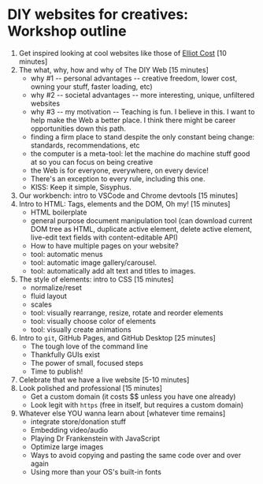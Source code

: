 # DIY websites for creatives: Workshop outline

1. Get inspired looking at cool websites like those of [Elliot Cost](https://elliott.computer/) [10 minutes]
1. The what, why, how and why of The DIY Web [15 minutes]
    - why #1 -- personal advantages -- creative freedom, lower cost, owning your stuff, faster loading, etc)
    - why #2 -- societal advantages -- more interesting, unique, unfiltered websites
    - why #3 -- my motivation -- Teaching is fun. I believe in this. I want to help make the Web a better place. I think there might be career opportunities down this path.
    - finding a firm place to stand despite the only constant being change: standards, recommendations, etc
    - the computer is a meta-tool: let the machine do machine stuff good at so you can focus on being creative
    - the Web is for everyone, everywhere, on every device!
    - There's an exception to every rule, including this one.
    - KISS: Keep it simple, Sisyphus.
1. Our workbench: intro to VSCode and Chrome devtools [15 minutes]
1. Intro to HTML: Tags, elements and the DOM, Oh my! [15 minutes]
    - HTML boilerplate
    - general purpose document manipulation tool (can download current DOM tree as HTML, duplicate active element, delete active element, live-edit text fields with content-editable API)
    - How to have multiple pages on your website?
    - tool: automatic menus
    - tool: automatic image gallery/carousel.
    - tool: automatically add alt text and titles to images.
1. The style of elements: intro to CSS [15 minutes]
    - normalize/reset
    - fluid layout
    - scales
    - tool: visually rearrange, resize, rotate and reorder elements
    - tool: visually choose color of elements
    - tool: visually create animations
1. Intro to `git`, GitHub Pages, and GitHub Desktop [25 minutes]
    - The tough love of the command line
    - Thankfully GUIs exist
    - The power of small, focused steps
    - Time to publish!
1. Celebrate that we have a live website [5-10 minutes]
1. Look polished and professional [15 minutes]
    - Get a custom domain (it costs $$ unless you have one already)
    - Look legit with `https` (free in itself, but requires a custom domain)
1. Whatever else YOU wanna learn about [whatever time remains]
    - integrate store/donation stuff
    - Embedding video/audio
    - Playing Dr Frankenstein with JavaScript
    - Optimize large images
    - Ways to avoid copying and pasting the same code over and over again
    - Using more than your OS's built-in fonts
  




